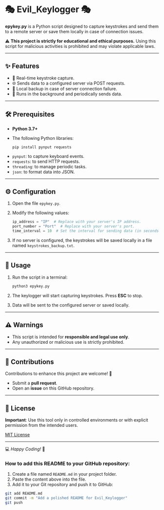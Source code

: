 
# 🎭 Evil_Keylogger 🎭

**epykey.py** is a Python script designed to capture keystrokes and send them to a remote server or save them locally in case of connection issues.

⚠️ **This project is strictly for educational and ethical purposes.** Using this script for malicious activities is prohibited and may violate applicable laws.

---

## ✨ Features

- 📌 Real-time keystroke capture.  
- 🌐 Sends data to a configured server via POST requests.  
- 💾 Local backup in case of server connection failure.  
- 🔄 Runs in the background and periodically sends data.  

---

## 🛠️ Prerequisites

- **Python 3.7+**  
- The following Python libraries:  

    ```
    pip install pynput requests
  ````

* `pynput`: to capture keyboard events.
* `requests`: to send HTTP requests.
* `threading`: to manage periodic tasks.
* `json`: to format data into JSON.

---

## ⚙️ Configuration

1. Open the file `epykey.py`.

2. Modify the following values:

   ```python
   ip_address = "IP"  # Replace with your server's IP address.
   port_number = "Port"  # Replace with your server's port.
   time_interval = 10  # Set the interval for sending data (in seconds).
   ```

3. If no server is configured, the keystrokes will be saved locally in a file named `keystrokes_backup.txt`.

---

## 🚀 Usage

1. Run the script in a terminal:

   ```bash
   python3 epykey.py
   ```

2. The keylogger will start capturing keystrokes.
   Press **ESC** to stop.

3. Data will be sent to the configured server or saved locally.

---

## ⚠️ Warnings

* This script is intended for **responsible and legal use only**.
* Any unauthorized or malicious use is strictly prohibited.

---

## 🤝 Contributions

Contributions to enhance this project are welcome! 🎉

* Submit a **pull request**.
* Open an **issue** on this GitHub repository.

---

## 📜 License

**Important**: Use this tool only in controlled environments or with explicit permission from the intended users.

[MIT License](LICENSE)

  ---
  
  💻 *Happy Coding!* 🚀
  
  

### How to add this README to your GitHub repository:  

1. Create a file named `README.md` in your project folder.  
2. Paste the content above into the file.  
3. Add it to your Git repository and push it to GitHub:  

```bash
git add README.md
git commit -m "Add a polished README for Evil_Keylogger"
git push
````


